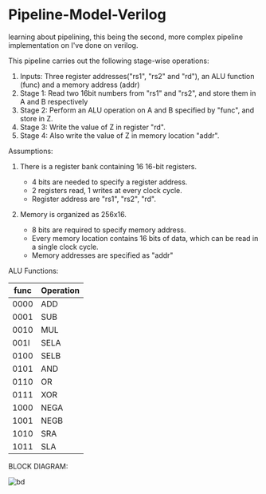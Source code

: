 # Pipeline-Model-Verilog
learning about pipelining, this being the second, more complex pipeline implementation on I've done on verilog.

This pipeline carries out the following stage-wise operations:

1. Inputs: Three register addresses("rs1", "rs2" and "rd"), an ALU function (func) and a memory address (addr)
2. Stage 1:
   Read two 16bit numbers from "rs1" and "rs2", and store them in A and B respectively
3. Stage 2:
   Perform an ALU operation on A and B specified by "func", and store in Z.
4. Stage 3:
   Write the value of Z in register "rd".
5. Stage 4:
   Also write the value of Z in memory location "addr".

Assumptions:

1. There is a register bank containing 16 16-bit registers.
   - 4 bits are needed to specify a register address.
   - 2 registers read, 1 writes at every clock cycle.
   - Register address are "rs1", "rs2", "rd".

2. Memory is organized as 256x16.
   - 8 bits are required to specify memory address.
   - Every memory location contains 16 bits of data, which can be read in a single clock cycle.
   - Memory addresses are specified as "addr"

ALU Functions:

| func  | Operation |
| ------------- | ------------- |
| 0000  | ADD  |
| 0001  | SUB  |
| 0010  | MUL  |
| 001l  | SELA  |
| 0100  | SELB  |
| 0101  | AND  |
| 0110  | OR  |
| 0111  | XOR  |
| 1000  | NEGA  |
| 1001  | NEGB  |
| 1010  | SRA |
| 1011  | SLA  |

BLOCK DIAGRAM:

![bd](https://github.com/user-attachments/assets/4ba07e02-224a-46b3-be8a-00ec219e055e)




   
